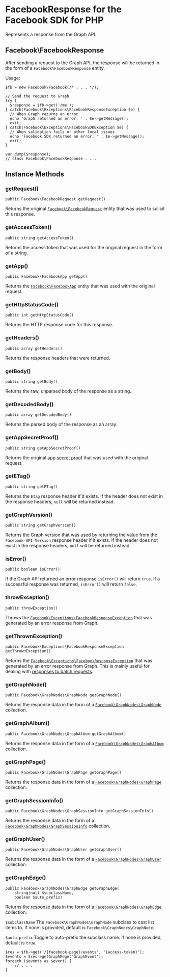 # FacebookResponse for the Facebook SDK for PHP

Represents a response from the Graph API.

## Facebook\FacebookResponse

After sending a request to the Graph API, the response will be returned in the form of a `Facebook\FacebookResponse` entity.

Usage:

```
$fb = new Facebook\Facebook(/* . . . */);

// Send the request to Graph
try {
  $response = $fb->get('/me');
} catch(Facebook\Exceptions\FacebookResponseException $e) {
  // When Graph returns an error
  echo 'Graph returned an error: ' . $e->getMessage();
  exit;
} catch(Facebook\Exceptions\FacebookSDKException $e) {
  // When validation fails or other local issues
  echo 'Facebook SDK returned an error: ' . $e->getMessage();
  exit;
}

var_dump($response);
// class Facebook\FacebookResponse . . .
```

## Instance Methods

### getRequest()
```
public Facebook\FacebookRequest getRequest()
```
Returns the original [`Facebook\FacebookRequest`](FacebookRequest.md) entity that was used to solicit this response.

### getAccessToken()
```
public string getAccessToken()
```
Returns the access token that was used for the original request in the form of a string.

### getApp()
```
public Facebook\FacebookApp getApp()
```
Returns the [`Facebook\FacebookApp`](FacebookApp.md) entity that was used with the original request.

### getHttpStatusCode()
```
public int getHttpStatusCode()
```
Returns the HTTP response code for this response.

### getHeaders()
```
public array getHeaders()
```
Returns the response headers that were returned.

### getBody()
```
public string getBody()
```
Returns the raw, unparsed body of the response as a string.

### getDecodedBody()
```
public array getDecodedBody()
```
Returns the parsed body of the response as an array.

### getAppSecretProof()
```
public string getAppSecretProof()
```
Returns the original [app secret proof](https://developers.facebook.com/docs/graph-api/securing-requests/#appsecret_proof) that was used with the original request.

### getETag()
```
public string getETag()
```
Returns the `ETag` response header if it exists. If the header does not exist in the response headers, `null` will be returned instead.

### getGraphVersion()
```
public string getGraphVersion()
```
Returns the Graph version that was used by returning the value from the `Facebook-API-Version` response header if it exists. If the header does not exist in the response headers, `null` will be returned instead.

### isError()
```
public boolean isError()
```
If the Graph API returned an error response `isError()` will return `true`. If a successful response was returned, `isError()` will return `false`.

### throwException()
```
public throwException()
```
Throws the [`Facebook\Exceptions\FacebookResponseException`](FacebookResponseException.md) that was generated by an error response from Graph.

### getThrownException()
```
public Facebook\Exceptions\FacebookResponseException getThrownException()
```
Returns the [`Facebook\Exceptions\FacebookResponseException`](FacebookResponseException.md) that was generated by an error response from Graph. This is mainly useful for dealing with [responses to batch requests](FacebookBatchResponse.md).

### getGraphNode()
```
public Facebook\GraphNodes\GraphNode getGraphNode()
```
Returns the response data in the form of a [`Facebook\GraphNodes\GraphNode`](GraphNode.md) collection.

### getGraphAlbum()
```
public Facebook\GraphNodes\GraphAlbum getGraphAlbum()
```
Returns the response data in the form of a [`Facebook\GraphNodes\GraphAlbum`](GraphNode.md#graphalbum-instance-methods) collection.

### getGraphPage()
```
public Facebook\GraphNodes\GraphPage getGraphPage()
```
Returns the response data in the form of a [`Facebook\GraphNodes\GraphPage`](GraphNode.md#graphpage-instance-methods) collection.

### getGraphSessionInfo()
```
public Facebook\GraphNodes\GraphSessionInfo getGraphSessionInfo()
```
Returns the response data in the form of a [`Facebook\GraphNodes\GraphSessionInfo`](GraphNode.md) collection.

### getGraphUser()
```
public Facebook\GraphNodes\GraphUser getGraphUser()
```
Returns the response data in the form of a [`Facebook\GraphNodes\GraphUser`](/docs/php/GraphNode#user-instance-methods) collection.

### getGraphEdge()
```
public Facebook\GraphNodes\GraphEdge getGraphEdge(
	string|null $subclassName,
	boolean $auto_prefix)
```
Returns the response data in the form of a [`Facebook\GraphNodes\GraphEdge`](GraphEdge.md) collection.

`$subclassName`
The `Facebook\GraphNodes\GraphNode` subclass to cast list items to. If none is provided, default is `Facebook\GraphNodes\GraphNode`.

`$auto_prefix`
Toggle to auto-prefix the subclass name. If none is provided, default is `true`.

```
$res = $fb->get('/{facebook-page}/events', '{access-token}');
$events = $res->getGraphEdge("GraphEvent");
foreach ($events as $event) {
	// . . .
}
```
